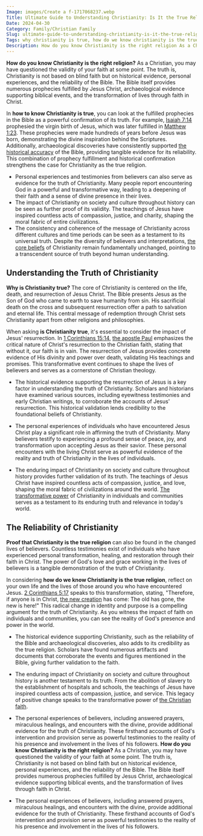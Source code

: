 ```yaml
---
Image: images/Create a f-1717068237.webp
Title: Ultimate Guide to Understanding Christianity: Is It the True Religion?
Date: 2024-04-30
Category: Family/Christian Family
Slug: ultimate-guide-to-understanding-christianity-is-it-the-true-religion
Tags: why christianity is true, how do we know christianity is the true religion, is christianity true, how to know christianity is the true religion, how do i know christianity is true, proof that christianity is the true religion, how to know christianity is the right religion, how to know christianity is true, how do you know christianity is the right religion, family, christian family
Description: How do you know Christianity is the right religion As a Christian you may have questioned the validity of your faith at some point The truth is Christianity is not based on blind faith but on historical evidence personal experiences and the reliability of the Bible The Bible itself provides
---
```


**How do you know Christianity is the right religion?** As a Christian, you may have questioned the validity of your faith at some point. The truth is, Christianity is not based on blind faith but on historical evidence, personal experiences, and the reliability of the Bible. The Bible itself provides numerous prophecies fulfilled by Jesus Christ, archaeological evidence supporting biblical events, and the transformation of lives through faith in Christ.

In **how to know Christianity is true**, you can look at the fulfilled prophecies in the Bible as a powerful confirmation of its truth. For example, [Isaiah 7:14](https://www.bibleref.com/Isaiah/7/Isaiah-7-14.html) prophesied the virgin birth of Jesus, which was later fulfilled in [Matthew 1:23](https://www.bibleref.com/Matthew/1/Matthew-1-23.html). These prophecies were made hundreds of years before Jesus was born, demonstrating the divine inspiration behind the Scriptures. Additionally, archaeological discoveries have consistently supported [the historical accuracy](/unveiling-the-truth-why-the-reliability-of-the-new-testament-is-questioned) of the Bible, providing tangible evidence for its reliability. This combination of prophecy fulfillment and historical confirmation strengthens the case for Christianity as the true religion.

- Personal experiences and testimonies from believers can also serve as evidence for the truth of Christianity. Many people report encountering God in a powerful and transformative way, leading to a deepening of their faith and a sense of divine presence in their lives.
- The impact of Christianity on society and culture throughout history can be seen as further proof of its validity. The teachings of Jesus have inspired countless acts of compassion, justice, and charity, shaping the moral fabric of entire civilizations.
- The consistency and coherence of the message of Christianity across different cultures and time periods can be seen as a testament to its universal truth. Despite the diversity of believers and interpretations, [the core beliefs](/understanding-the-key-differences-between-jehovahs-witnesses-and-christianity) of Christianity remain fundamentally unchanged, pointing to a transcendent source of truth beyond human understanding.

## Understanding the Truth of Christianity

**Why is Christianity true?** The core of Christianity is centered on the life, death, and resurrection of Jesus Christ. The Bible presents Jesus as the Son of God who came to earth to save humanity from sin. His sacrificial death on the cross and subsequent resurrection offer a path to salvation and eternal life. This central message of redemption through Christ sets Christianity apart from other religions and philosophies.

When asking **is Christianity true**, it's essential to consider the impact of Jesus' resurrection. In [1 Corinthians 15:14](https://www.bibleref.com/1-Corinthians/15/1-Corinthians-15-14.html), [the apostle Paul](/debunking-5-common-myths-about-christianity) emphasizes the critical nature of Christ's resurrection to the Christian faith, stating that without it, our faith is in vain. The resurrection of Jesus provides concrete evidence of His divinity and power over death, validating His teachings and promises. This transformative event continues to shape the lives of believers and serves as a cornerstone of Christian theology.

- The historical evidence supporting the resurrection of Jesus is a key factor in understanding the truth of Christianity. Scholars and historians have examined various sources, including eyewitness testimonies and early Christian writings, to corroborate the accounts of Jesus' resurrection. This historical validation lends credibility to the foundational beliefs of Christianity.

- The personal experiences of individuals who have encountered Jesus Christ play a significant role in affirming the truth of Christianity. Many believers testify to experiencing a profound sense of peace, joy, and transformation upon accepting Jesus as their savior. These personal encounters with the living Christ serve as powerful evidence of the reality and truth of Christianity in the lives of individuals.

- The enduring impact of Christianity on society and culture throughout history provides further validation of its truth. The teachings of Jesus Christ have inspired countless acts of compassion, justice, and love, shaping the moral fabric of civilizations around the world. [The transformative power](/discover-the-meaning-of-being-a-christian-ultimate-guide-for-believers) of Christianity in individuals and communities serves as a testament to its enduring truth and relevance in today's world.

## The Reliability of Christianity

**Proof that Christianity is the true religion** can also be found in the changed lives of believers. Countless testimonies exist of individuals who have experienced personal transformation, healing, and restoration through their faith in Christ. The power of God's love and grace working in the lives of believers is a tangible demonstration of the truth of Christianity.

In considering **how do we know Christianity is the true religion**, reflect on your own life and the lives of those around you who have encountered Jesus. [2 Corinthians 5:17](https://www.bibleref.com/2-Corinthians/5/2-Corinthians-5-17.html) speaks to this transformation, stating, "Therefore, if anyone is in Christ, [the new creation](/discover-the-true-meaning-of-being-a-christian-essential-guide-for-believers) has come: The old has gone, the new is here!" This radical change in identity and purpose is a compelling argument for the truth of Christianity. As you witness the impact of faith on individuals and communities, you can see the reality of God's presence and power in the world.

- The historical evidence supporting Christianity, such as the reliability of the Bible and archaeological discoveries, also adds to its credibility as the true religion. Scholars have found numerous artifacts and documents that corroborate the events and figures mentioned in the Bible, giving further validation to the faith.

- The enduring impact of Christianity on society and culture throughout history is another testament to its truth. From the abolition of slavery to the establishment of hospitals and schools, the teachings of Jesus have inspired countless acts of compassion, justice, and service. This legacy of positive change speaks to the transformative power of [the Christian faith](/discover-the-meaning-of-being-a-christian-ultimate-guide-for-believers).

- The personal experiences of believers, including answered prayers, miraculous healings, and encounters with the divine, provide additional evidence for the truth of Christianity. These firsthand accounts of God's intervention and provision serve as powerful testimonies to the reality of his presence and involvement in the lives of his followers.
**How do you know Christianity is the right religion?** As a Christian, you may have questioned the validity of your faith at some point. The truth is, Christianity is not based on blind faith but on historical evidence, personal experiences, and the reliability of the Bible. The Bible itself provides numerous prophecies fulfilled by Jesus Christ, archaeological evidence supporting biblical events, and the transformation of lives through faith in Christ.

- The personal experiences of believers, including answered prayers, miraculous healings, and encounters with the divine, provide additional evidence for the truth of Christianity. These firsthand accounts of God's intervention and provision serve as powerful testimonies to the reality of his presence and involvement in the lives of his followers.